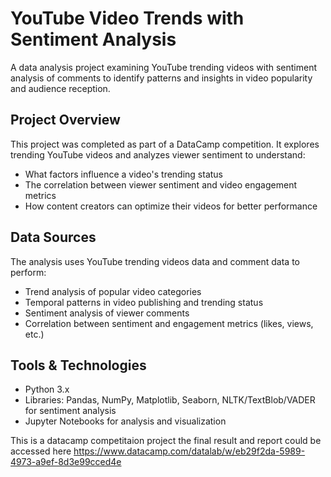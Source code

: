 # YouTube Video Trends with Sentiment Analysis

A data analysis project examining YouTube trending videos with sentiment analysis of comments to identify patterns and insights in video popularity and audience reception.

## Project Overview
This project was completed as part of a DataCamp competition. It explores trending YouTube videos and analyzes viewer sentiment to understand:
- What factors influence a video's trending status
- The correlation between viewer sentiment and video engagement metrics
- How content creators can optimize their videos for better performance

## Data Sources
The analysis uses YouTube trending videos data and comment data to perform:
- Trend analysis of popular video categories
- Temporal patterns in video publishing and trending status
- Sentiment analysis of viewer comments
- Correlation between sentiment and engagement metrics (likes, views, etc.)

## Tools & Technologies
- Python 3.x
- Libraries: Pandas, NumPy, Matplotlib, Seaborn, NLTK/TextBlob/VADER for sentiment analysis
- Jupyter Notebooks for analysis and visualization

This is a datacamp competitaion project
the final result and report could be accessed here 
https://www.datacamp.com/datalab/w/eb29f2da-5989-4973-a9ef-8d3e99cced4e
